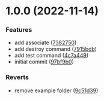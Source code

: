 # 1.0.0 (2022-11-14)

### Features

- add associate ([7382750](https://github.com/burketyler/cf-functions/commit/7382750c34f50477d8df00a9e3398df35bb436c6))
- add destroy command ([7915bdb](https://github.com/burketyler/cf-functions/commit/7915bdb32bdb4466a3e6b33e7d327f475f67df7e))
- add test command ([4c7a449](https://github.com/burketyler/cf-functions/commit/4c7a4495e603a5ab07465d65c51c69fb1a4ec5be))
- initial commit ([97bf9b0](https://github.com/burketyler/cf-functions/commit/97bf9b0b00e704f8646dae1bfee47f068aef4178))

### Reverts

- remove example folder ([9c51d39](https://github.com/burketyler/cf-functions/commit/9c51d3987a85407ba6bb870ade41745504449b2e))
